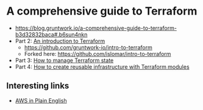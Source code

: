 # A comprehensive guide to Terraform

* https://blog.gruntwork.io/a-comprehensive-guide-to-terraform-b3d32832baca#.b6sun4nkn
* Part 2: [An introduction to Terraform](https://blog.gruntwork.io/an-introduction-to-terraform-f17df9c6d180)
    - https://github.com/gruntwork-io/intro-to-terraform
    - Forked here: https://github.com/islomar/intro-to-terraform
* Part 3: [How to manage Terraform state](https://blog.gruntwork.io/how-to-manage-terraform-state-28f5697e68fa)
* Part 4: [How to create reusable infrastructure with Terraform modules](https://blog.gruntwork.io/how-to-create-reusable-infrastructure-with-terraform-modules-25526d65f73d)

## Interesting links
* [AWS in Plain English](https://www.expeditedssl.com/aws-in-plain-english)
